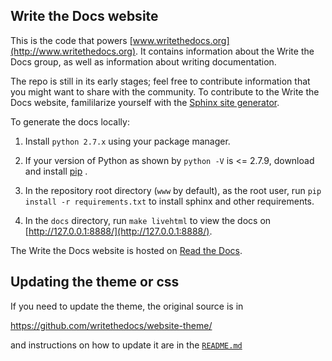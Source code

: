 ## Write the Docs website

This is the code that powers [www.writethedocs.org](http://www.writethedocs.org). It contains information
about the Write the Docs group, as well as information about writing documentation.

The repo is still in its early stages; feel free to contribute information that you might want to share with the community. To contribute to the Write the Docs website, famililarize yourself with the [Sphinx site generator](http://sphinx.pocoo.org/index.html).

To generate the docs locally:

1. Install `python 2.7.x` using your package manager.

2. If your version of Python as shown by `python -V` is <= 2.7.9, download and install  [pip](https://pip.pypa.io/en/stable/installing/) .

3. In the repository root directory (`www` by default), as the root user, run `pip install -r requirements.txt` to install sphinx and other requirements.

4. In the `docs` directory, run `make livehtml` to view the docs on [http://127.0.0.1:8888/](http://127.0.0.1:8888/).

The Write the Docs website is hosted on [Read the Docs](https://readthedocs.org/projects/writethedocs-www).

## Updating the theme or css

If you need to update the theme, the original source is in

https://github.com/writethedocs/website-theme/

and instructions on how to update it are in the [`README.md`](https://github.com/writethedocs/website-theme/pull/3)
